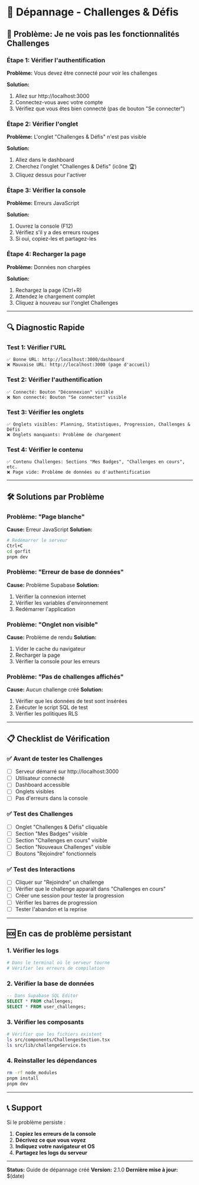 # 🔧 Dépannage - Challenges & Défis

## 🚨 Problème: Je ne vois pas les fonctionnalités Challenges

### Étape 1: Vérifier l'authentification
**Problème:** Vous devez être connecté pour voir les challenges

**Solution:**
1. Allez sur http://localhost:3000
2. Connectez-vous avec votre compte
3. Vérifiez que vous êtes bien connecté (pas de bouton "Se connecter")

### Étape 2: Vérifier l'onglet
**Problème:** L'onglet "Challenges & Défis" n'est pas visible

**Solution:**
1. Allez dans le dashboard
2. Cherchez l'onglet "Challenges & Défis" (icône 🏆)
3. Cliquez dessus pour l'activer

### Étape 3: Vérifier la console
**Problème:** Erreurs JavaScript

**Solution:**
1. Ouvrez la console (F12)
2. Vérifiez s'il y a des erreurs rouges
3. Si oui, copiez-les et partagez-les

### Étape 4: Recharger la page
**Problème:** Données non chargées

**Solution:**
1. Rechargez la page (Ctrl+R)
2. Attendez le chargement complet
3. Cliquez à nouveau sur l'onglet Challenges

---

## 🔍 Diagnostic Rapide

### Test 1: Vérifier l'URL
```
✅ Bonne URL: http://localhost:3000/dashboard
❌ Mauvaise URL: http://localhost:3000 (page d'accueil)
```

### Test 2: Vérifier l'authentification
```
✅ Connecté: Bouton "Déconnexion" visible
❌ Non connecté: Bouton "Se connecter" visible
```

### Test 3: Vérifier les onglets
```
✅ Onglets visibles: Planning, Statistiques, Progression, Challenges & Défis
❌ Onglets manquants: Problème de chargement
```

### Test 4: Vérifier le contenu
```
✅ Contenu Challenges: Sections "Mes Badges", "Challenges en cours", etc.
❌ Page vide: Problème de données ou d'authentification
```

---

## 🛠️ Solutions par Problème

### Problème: "Page blanche"
**Cause:** Erreur JavaScript
**Solution:**
```bash
# Redémarrer le serveur
Ctrl+C
cd gorfit
pnpm dev
```

### Problème: "Erreur de base de données"
**Cause:** Problème Supabase
**Solution:**
1. Vérifier la connexion internet
2. Vérifier les variables d'environnement
3. Redémarrer l'application

### Problème: "Onglet non visible"
**Cause:** Problème de rendu
**Solution:**
1. Vider le cache du navigateur
2. Recharger la page
3. Vérifier la console pour les erreurs

### Problème: "Pas de challenges affichés"
**Cause:** Aucun challenge créé
**Solution:**
1. Vérifier que les données de test sont insérées
2. Exécuter le script SQL de test
3. Vérifier les politiques RLS

---

## 📋 Checklist de Vérification

### ✅ Avant de tester les Challenges
- [ ] Serveur démarré sur http://localhost:3000
- [ ] Utilisateur connecté
- [ ] Dashboard accessible
- [ ] Onglets visibles
- [ ] Pas d'erreurs dans la console

### ✅ Test des Challenges
- [ ] Onglet "Challenges & Défis" cliquable
- [ ] Section "Mes Badges" visible
- [ ] Section "Challenges en cours" visible
- [ ] Section "Nouveaux Challenges" visible
- [ ] Boutons "Rejoindre" fonctionnels

### ✅ Test des Interactions
- [ ] Cliquer sur "Rejoindre" un challenge
- [ ] Vérifier que le challenge apparaît dans "Challenges en cours"
- [ ] Créer une session pour tester la progression
- [ ] Vérifier les barres de progression
- [ ] Tester l'abandon et la reprise

---

## 🆘 En cas de problème persistant

### 1. Vérifier les logs
```bash
# Dans le terminal où le serveur tourne
# Vérifier les erreurs de compilation
```

### 2. Vérifier la base de données
```sql
-- Dans Supabase SQL Editor
SELECT * FROM challenges;
SELECT * FROM user_challenges;
```

### 3. Vérifier les composants
```bash
# Vérifier que les fichiers existent
ls src/components/ChallengesSection.tsx
ls src/lib/challengeService.ts
```

### 4. Reinstaller les dépendances
```bash
rm -rf node_modules
pnpm install
pnpm dev
```

---

## 📞 Support

Si le problème persiste :
1. **Copiez les erreurs de la console**
2. **Décrivez ce que vous voyez**
3. **Indiquez votre navigateur et OS**
4. **Partagez les logs du serveur**

---

**Status:** Guide de dépannage créé
**Version:** 2.1.0
**Dernière mise à jour:** $(date) 